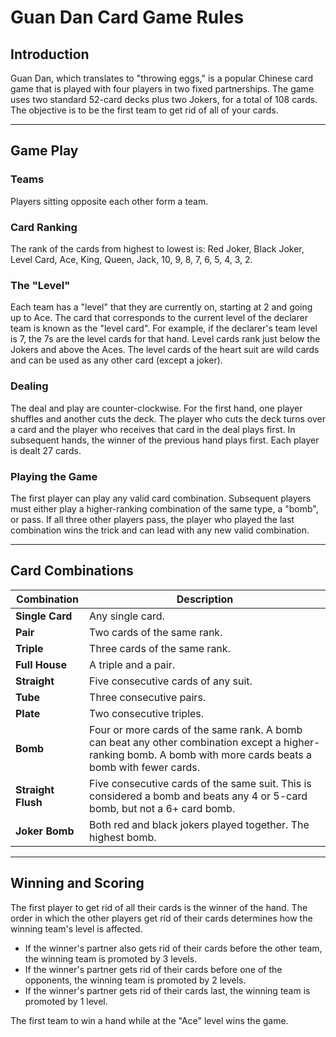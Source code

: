 # Guan Dan Card Game Rules

## Introduction

Guan Dan, which translates to "throwing eggs," is a popular Chinese card game that is played with four players in two fixed partnerships. The game uses two standard 52-card decks plus two Jokers, for a total of 108 cards. The objective is to be the first team to get rid of all of your cards.

---

## Game Play

### Teams
Players sitting opposite each other form a team.

### Card Ranking
The rank of the cards from highest to lowest is: Red Joker, Black Joker, Level Card, Ace, King, Queen, Jack, 10, 9, 8, 7, 6, 5, 4, 3, 2.

### The "Level"
Each team has a "level" that they are currently on, starting at 2 and going up to Ace. The card that corresponds to the current level of the declarer team is known as the "level card". For example, if the declarer's team level is 7, the 7s are the level cards for that hand. Level cards rank just below the Jokers and above the Aces. The level cards of the heart suit are wild cards and can be used as any other card (except a joker).

### Dealing
The deal and play are counter-clockwise. For the first hand, one player shuffles and another cuts the deck. The player who cuts the deck turns over a card and the player who receives that card in the deal plays first. In subsequent hands, the winner of the previous hand plays first. Each player is dealt 27 cards.

### Playing the Game
The first player can play any valid card combination. Subsequent players must either play a higher-ranking combination of the same type, a "bomb", or pass. If all three other players pass, the player who played the last combination wins the trick and can lead with any new valid combination.

---

## Card Combinations

| Combination | Description |
|---|---|
| **Single Card** | Any single card. |
| **Pair** | Two cards of the same rank. |
| **Triple** | Three cards of the same rank. |
| **Full House** | A triple and a pair. |
| **Straight** | Five consecutive cards of any suit. |
| **Tube** | Three consecutive pairs. |
| **Plate** | Two consecutive triples. |
| **Bomb** | Four or more cards of the same rank. A bomb can beat any other combination except a higher-ranking bomb. A bomb with more cards beats a bomb with fewer cards. |
| **Straight Flush** | Five consecutive cards of the same suit. This is considered a bomb and beats any 4 or 5-card bomb, but not a 6+ card bomb. |
| **Joker Bomb** | Both red and black jokers played together. The highest bomb. |

---

## Winning and Scoring

The first player to get rid of all their cards is the winner of the hand. The order in which the other players get rid of their cards determines how the winning team's level is affected.

* If the winner's partner also gets rid of their cards before the other team, the winning team is promoted by 3 levels.
* If the winner's partner gets rid of their cards before one of the opponents, the winning team is promoted by 2 levels.
* If the winner's partner gets rid of their cards last, the winning team is promoted by 1 level.

The first team to win a hand while at the "Ace" level wins the game.